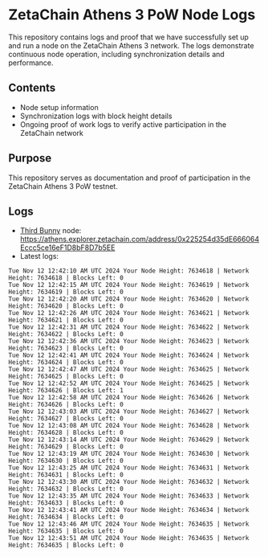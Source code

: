 # ZetaChain Athens 3 PoW Node Logs
This repository contains logs and proof that we have successfully set up and run a node on the ZetaChain Athens 3 network. The logs demonstrate continuous node operation, including synchronization details and performance.

## Contents
- Node setup information
- Synchronization logs with block height details
- Ongoing proof of work logs to verify active participation in the ZetaChain network

## Purpose
This repository serves as documentation and proof of participation in the ZetaChain Athens 3 PoW testnet.

## Logs

- [Third Bunny](https://thirdbunny.xyz/) node: https://athens.explorer.zetachain.com/address/0x225254d35dE666064Eccc5ce16eF1D8bF8D7b5EE
- Latest logs:
```
Tue Nov 12 12:42:10 AM UTC 2024 Your Node Height: 7634618 | Network Height: 7634618 | Blocks Left: 0
Tue Nov 12 12:42:15 AM UTC 2024 Your Node Height: 7634619 | Network Height: 7634619 | Blocks Left: 0
Tue Nov 12 12:42:20 AM UTC 2024 Your Node Height: 7634620 | Network Height: 7634620 | Blocks Left: 0
Tue Nov 12 12:42:26 AM UTC 2024 Your Node Height: 7634621 | Network Height: 7634621 | Blocks Left: 0
Tue Nov 12 12:42:31 AM UTC 2024 Your Node Height: 7634622 | Network Height: 7634622 | Blocks Left: 0
Tue Nov 12 12:42:36 AM UTC 2024 Your Node Height: 7634623 | Network Height: 7634623 | Blocks Left: 0
Tue Nov 12 12:42:41 AM UTC 2024 Your Node Height: 7634624 | Network Height: 7634624 | Blocks Left: 0
Tue Nov 12 12:42:47 AM UTC 2024 Your Node Height: 7634625 | Network Height: 7634625 | Blocks Left: 0
Tue Nov 12 12:42:52 AM UTC 2024 Your Node Height: 7634625 | Network Height: 7634626 | Blocks Left: 1
Tue Nov 12 12:42:58 AM UTC 2024 Your Node Height: 7634626 | Network Height: 7634626 | Blocks Left: 0
Tue Nov 12 12:43:03 AM UTC 2024 Your Node Height: 7634627 | Network Height: 7634627 | Blocks Left: 0
Tue Nov 12 12:43:08 AM UTC 2024 Your Node Height: 7634628 | Network Height: 7634628 | Blocks Left: 0
Tue Nov 12 12:43:14 AM UTC 2024 Your Node Height: 7634629 | Network Height: 7634629 | Blocks Left: 0
Tue Nov 12 12:43:19 AM UTC 2024 Your Node Height: 7634630 | Network Height: 7634630 | Blocks Left: 0
Tue Nov 12 12:43:25 AM UTC 2024 Your Node Height: 7634631 | Network Height: 7634631 | Blocks Left: 0
Tue Nov 12 12:43:30 AM UTC 2024 Your Node Height: 7634632 | Network Height: 7634632 | Blocks Left: 0
Tue Nov 12 12:43:35 AM UTC 2024 Your Node Height: 7634633 | Network Height: 7634633 | Blocks Left: 0
Tue Nov 12 12:43:41 AM UTC 2024 Your Node Height: 7634634 | Network Height: 7634634 | Blocks Left: 0
Tue Nov 12 12:43:46 AM UTC 2024 Your Node Height: 7634635 | Network Height: 7634635 | Blocks Left: 0
Tue Nov 12 12:43:51 AM UTC 2024 Your Node Height: 7634635 | Network Height: 7634635 | Blocks Left: 0
```
